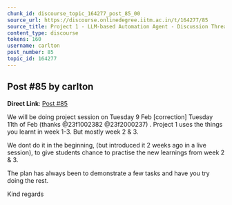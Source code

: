 ```yaml
---
chunk_id: discourse_topic_164277_post_85_00
source_url: https://discourse.onlinedegree.iitm.ac.in/t/164277/85
source_title: Project 1 - LLM-based Automation Agent - Discussion Thread [TDS Jan 2025]
content_type: discourse
tokens: 160
username: carlton
post_number: 85
topic_id: 164277
---
```


## Post #85 by carlton

**Direct Link**: [Post #85](https://discourse.onlinedegree.iitm.ac.in/t/164277/85)

We will be doing project session on Tuesday 9 Feb [correction] Tuesday 11th of Feb (thanks @23f1002382 @23f2000237) . Project 1 uses the things you learnt in week 1-3. But mostly week 2 &amp; 3.

We dont do it in the beginning, (but introduced it 2 weeks ago in a live session), to give students chance to practise the new learnings from week 2 &amp; 3.

The plan has always been to demonstrate a few tasks and have you try doing the rest.

Kind regards
